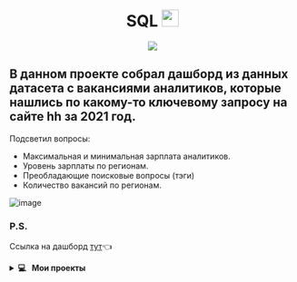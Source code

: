 <div align='center'>
<h1>
  SQL
  <img src="https://media.giphy.com/media/hvRJCLFzcasrR4ia7z/giphy.gif" width="30px"/>
</h1>
</div>
<div align='center'>
    <img src="https://img.shields.io/badge/Tableau-%23AFEEEE?style=for-the-badge&logo=Tableau&logoColor=%23E97627"/>
</div>

## В данном проекте собрал дашборд из данных датасета с вакансиями аналитиков, которые нашлись по какому-то ключевому запросу на сайте hh за 2021 год.
Подсветил вопросы:
* Максимальная и минимальная зарплата аналитиков.
* Уровень зарплаты по регионам.
* Преобладающие поисковые вопросы (тэги)
* Количество вакансий по регионам.


![image](https://github.com/KinderDs/Tableau/assets/163444205/dd8aeb95-3713-4e22-b7b4-8e28e41dbf68)

 ### P.S.
 
 Ссылка на дашборд [тут](https://clck.ru/3987xs)👈

 <details>
  <summary><b>💻 &nbsp;&nbsp;Мои проекты&nbsp;</b></summary>
  <br/> 
<div>
  
За время обучения на курсе "Аналитик данных" и проектную деятельность мной выполнено около 25 проектов. Здесь собрал наиболее интересные:
|Название проекта| Описание проекта| Стек|
|----------------|-----------------|-----|
|[A/B тест!](https://github.com/SoFarWithoutName/AB_test)|Разведочный анализ данных EDA, расчёт метрик, определение статистической значимости различий (t-test,Хи-квадрат,bootstrap) |**Pandas** **Numpy** **Scipy** **Seaborn** **Matplotlib** **Pingouin**|
|[Когортный и RFM анализы!](https://github.com/SoFarWithoutName/RFM_analysis)|Анализ совершённых покупок; Когортный анализ пользователей; RFM-сегментация пользователей.|**Pandas** **Numpy** **Seaborn** **Matplotlib**|
|[SQL](https://github.com/SoFarWithoutName/SQL)|Анализ данных с помощью SQL-запросов в ClickHouse.|**SQL** **ClickHouse** **Pandahouse**|
|[Собираем дашборд в Tableau](https://github.com/SoFarWithoutName/Tableau)|Собираем дашборд для анализа вакансий отрасли "Аналитик данных" |**Tableau**|

</div>  
</details>





